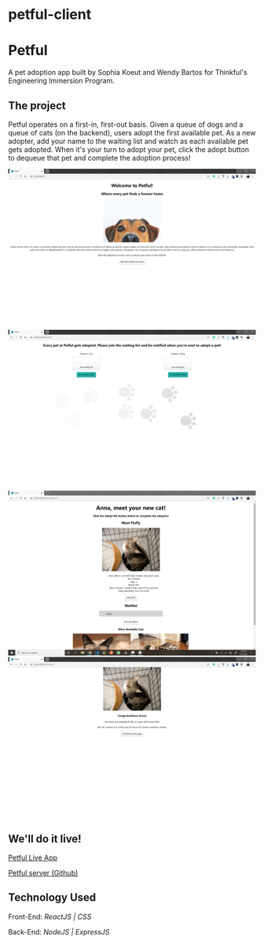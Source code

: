 # petful-client

# Petful

A pet adoption app built by Sophia Koeut and Wendy Bartos for Thinkful's Engineering Immersion Program.

## The project

Petful operates on a first-in, first-out basis. Given a queue of dogs and a queue of cats (on the backend), users adopt the first available pet. As a new adopter, add your name to the waiting list and watch as each available pet gets adopted. When it's your turn to adopt your pet, click the adopt button to dequeue that pet and complete the adoption process!

![Home Page](src/images/homepage.png "Home Page")
![Sign up for adoption](src/images/signup.png "Sign up for adoption")
![Waitlist](src/images/waitlist.png "Waitlist Page")
![Summary Page](src/images/summary.png "Summary Page")

## We'll do it live!

[Petful Live App](https://y-chi.now.sh/)

[Petful server (Github)](https://github.com/Javierz299/petful-server)

## Technology Used

Front-End: _ReactJS | CSS_

Back-End: _NodeJS | ExpressJS_
